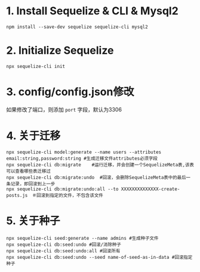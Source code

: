 # 1. Install Sequelize & CLI & Mysql2

	npm install --save-dev sequelize sequelize-cli mysql2

# 2. Initialize Sequelize

    npx sequelize-cli init

# 3. config/config.json修改

如果修改了端口，则添加 `port` 字段，默认为3306

# 4. 关于迁移

	npx sequelize-cli model:generate --name users --attributes email:string,password:string #生成迁移文件attributes必须字段
	npx sequelize-cli db:migrate    #运行迁移，并会创建一个SequelizeMeta表,该表可以查看哪些表迁移过
	npx sequelize-cli db:migrate:undo  #回滚，会删除SequelizeMeta表中的最后一条记录，即回滚到上一步
	npx sequelize-cli db:migrate:undo:all --to XXXXXXXXXXXXXX-create-posts.js　＃回滚到指定的文件，不包含该文件

# 5. 关于种子

	npx sequelize-cli seed:generate --name admins #生成种子文件
	npx sequelize-cli db:seed:undo #回滚/消除种子
	npx sequelize-cli db:seed:undo:all #回滚所有
	npx sequelize-cli db:seed:undo --seed name-of-seed-as-in-data #回滚指定种子

